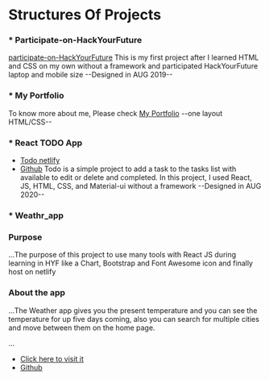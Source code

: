#  **Structures Of Projects**





### * **Participate-on-HackYourFuture**

[participate-on-HackYourFuture](https://github.com/wesam-k/My-projects-HYF-/tree/My-projects-during-HYF/participate%20on%20HackYourFuture)
This is my first project after I learned HTML and CSS on my own without a framework and participated HackYourFuture laptop and mobile size  --Designed in AUG 2019--


### * **My Portfolio**

To know more about me, Please check [My Portfolio](https://github.com/wesam-k/My-projects-HYF-/tree/My-projects-during-HYF/my%20portfolio/)  --one layout HTML/CSS--


### * **React TODO App**

- [Todo netlify](https://react-todo-simple-app.netlify.app/)
- [Github](https://github.com/wesam-k/React-Todo-app)
Todo is a simple project to add a task to the tasks list with available to edit or delete and completed.
In this project, I used  React, JS, HTML, CSS, and Material-ui without a framework     --Designed in AUG 2020--



### * **Weathr_app**

### Purpose 
...The purpose of this project to use many tools with React JS during learning in HYF like a Chart, Bootstrap and Font Awesome icon and finally host on netlify

### About the app
...The Weather app gives you the present temperature and you can see the temperature for up five days coming, also you can search for multiple cities and move between them on the home page.

...

 - [Click here to visit it  ](https://weatherappsam.netlify.app/)
 - [Github](https://github.com/wesam-k/React_Weather_app)
